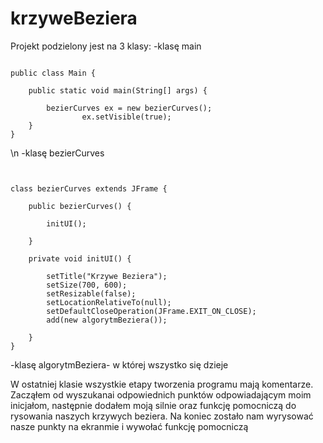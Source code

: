 # krzyweBeziera
Projekt podzielony jest na 3 klasy:
-klasę main

```

public class Main {

    public static void main(String[] args) {
    
        bezierCurves ex = new bezierCurves();
                ex.setVisible(true);
    }
}

```
\n
-klasę bezierCurves

```


class bezierCurves extends JFrame {

    public bezierCurves() {
    
        initUI();
        
    }
    
    private void initUI() {
    
        setTitle("Krzywe Beziera");
        setSize(700, 600);
        setResizable(false);
        setLocationRelativeTo(null);
        setDefaultCloseOperation(JFrame.EXIT_ON_CLOSE);
        add(new algorytmBeziera());
        
    }
}
```

-klasę algorytmBeziera- w której wszystko się dzieje

W ostatniej klasie wszystkie etapy tworzenia programu mają komentarze. Zacząłem od wyszukanai odpowiednich punktów odpowiadającym moim inicjałom, następnie dodałem moją silnie oraz funkcję pomocniczą do rysowania naszych krzywych beziera. Na koniec zostało nam wyrysować nasze punkty na ekranmie i wywołać funkcję pomocniczą
